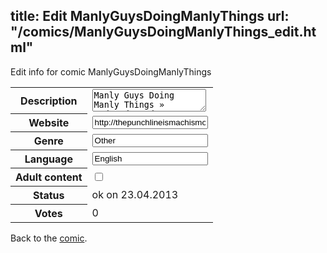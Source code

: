 title: Edit ManlyGuysDoingManlyThings
url: "/comics/ManlyGuysDoingManlyThings_edit.html"
---
Edit info for comic ManlyGuysDoingManlyThings

<form name="comic" action="http://gaepostmail.appengine.com/comic" name="post">
<table class="comicinfo">
<tr>
<th>Description</th><td><textarea name="description">Manly Guys Doing Manly Things » Updated Mondays or whenever I feel like it</textarea></td>
</tr>
<tr>
<th>Website</th><td><input type="text" name="url" value="http://thepunchlineismachismo.com/"/></td>
</tr>
<tr>
<th>Genre</th><td><input type="text" name="genre" value="Other"/></td>
</tr>
<tr>
<th>Language</th><td><input type="text" name="language" value="English"/></td>
</tr>
<tr>
<th>Adult content</th><td><input type="checkbox" name="adult" value="adult" /></td>
</tr>
<tr>
<th>Status</th><td>ok on 23.04.2013</td>
</tr>
<tr>
<th>Votes</th><td>0</div></td>
</tr>
</table>
</form>

Back to the [comic](/comics/ManlyGuysDoingManlyThings.html).
